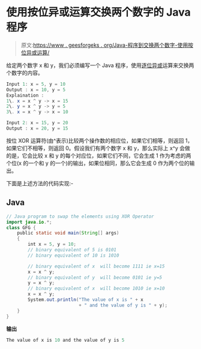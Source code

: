 # 使用按位异或运算交换两个数字的 Java 程序

> 原文:[https://www . geesforgeks . org/Java-程序到交换两个数字-使用按位异或运算/](https://www.geeksforgeeks.org/java-program-to-swap-two-numbers-using-bitwise-xor-operation/)

给定两个数字 x 和 y，我们必须编写一个 Java 程序，使用[逐位异或](https://www.geeksforgeeks.org/tag/xor/)运算来交换两个数字的内容。

```java
Input 1: x = 5, y = 10
Output : x = 10, y = 5
Explaination :
1\. x = x ^ y -> x = 15
2\. y = x ^ y -> y = 5
3\. x = x ^ y -> x = 10

Input 2: x = 15, y = 20
Output : x = 20, y = 15

```

按位 XOR 运算符(由^表示)比较两个操作数的相应位，如果它们相等，则返回 1，如果它们不相等，则返回 0。假设我们有两个数字 x 和 y，那么实际上 x^y 会做的是，它会比较 x 和 y 的每个对应位，如果它们不同，它会生成 1 作为考虑的两个位(x 的一个和 y 的一个)的输出，如果位相同，那么它会生成 0 作为两个位的输出。

下面是上述方法的代码实现:-

## Java

```java
// Java program to swap the elements using XOR Operator
import java.io.*;
class GFG {
    public static void main(String[] args)
    {
        int x = 5, y = 10;
        // binary equivalent of 5 is 0101
        // binary equivalent of 10 is 1010

        // binary equivalent of x  will become 1111 ie x=15
        x = x ^ y;
        // binary equivalent of y  will become 0101 ie y=5
        y = x ^ y;
        // binary equivalent of x  will become 1010 ie x=10
        x = x ^ y;
        System.out.println("The value of x is " + x
                           + " and the value of y is " + y);
    }
}
```

**输出**

```java
The value of x is 10 and the value of y is 5

```